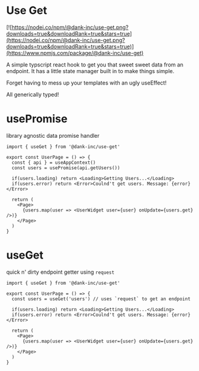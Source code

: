 # Use Get

[![https://nodei.co/npm/@dank-inc/use-get.png?downloads=true&downloadRank=true&stars=true](https://nodei.co/npm/@dank-inc/use-get.png?downloads=true&downloadRank=true&stars=true)](https://www.npmjs.com/package/@dank-inc/use-get)

A simple typscript react hook to get you that sweet sweet data from an endpoint. It has a little state manager built in to make things simple.

Forget having to mess up your templates with an ugly useEffect!

All generically typed!

# usePromise

library agnostic data promise handler

```tsx
import { useGet } from '@dank-inc/use-get'

export const UserPage = () => {
  const { api } = useAppContext()
  const users = usePromise(api.getUsers()) 

  if(users.loading) return <Loading>Getting Users...</Loading>
  if(users.error) return <Error>Coulnd't get users. Message: {error}</Error>

  return (
    <Page>
      {users.map(user => <UserWidget user={user} onUpdate={users.get} />)}
    </Page>
  )
}
```
# useGet

quick n' dirty endpoint getter using `request`

```tsx
import { useGet } from '@dank-inc/use-get'

export const UserPage = () => {
  const users = useGet('users') // uses `request` to get an endpoint
  
  if(users.loading) return <Loading>Getting Users...</Loading>
  if(users.error) return <Error>Coulnd't get users. Message: {error}</Error>

  return (
    <Page>
      {users.map(user => <UserWidget user={user} onUpdate={users.get} />)}
    </Page>
  )
}
```

